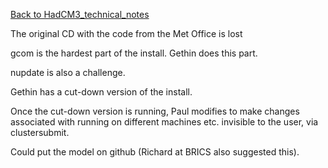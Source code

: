 [Back to HadCM3_technical_notes](HadCM3_technical_notes.md)

The original CD with the code from the Met Office is lost

gcom is the hardest part of the install.  Gethin does this part.

nupdate is also a challenge.

Gethin has a cut-down version of the install.

Once the cut-down version is running, Paul modifies to make changes associated with running on different machines etc. invisible to the user, via clustersubmit.

Could put the model on github (Richard at BRICS also suggested this).



